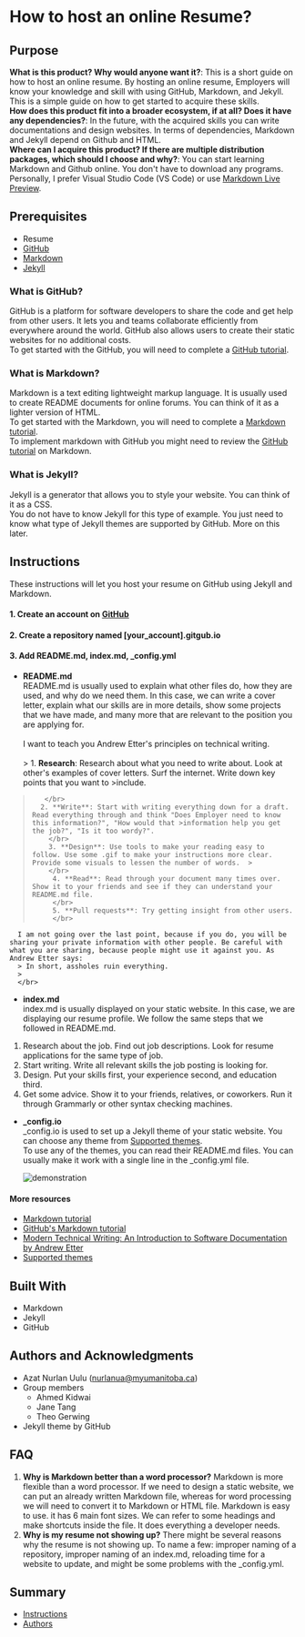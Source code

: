 # How to host an online Resume?

## Purpose

**What is this product? Why would anyone want it?**: This is a short guide on how to host an online resume. By hosting an online resume, Employers will know your knowledge and skill with using GitHub, Markdown, and Jekyll. This is a simple guide on how to get started to acquire these skills.  
**How does this product fit into a broader ecosystem, if at all? Does it have any dependencies?**: In the future, with the acquired skills you can write documentations and design websites. In terms of dependencies, Markdown and Jekyll depend on Github and HTML.  
**Where can I acquire this product? If there are multiple distribution packages, which should I choose and why?**: You can start learning Markdown and Github online. You don't have to download any programs. Personally, I prefer Visual Studio Code (VS Code) or use [Markdown Live Preview](https://markdownlivepreview.com).
  
## Prerequisites
  - Resume
  - [GitHub](#what-is-github)
  - [Markdown](#what-is-markdown)
  - [Jekyll](#what-is-jekyll)

### What is GitHub?

GitHub is a platform for software developers to share the code and get help from other users. 
It lets you and teams collaborate efficiently from everywhere around the world.
GitHub also allows users to create their static websites for no additional costs.  
To get started with the GitHub, you will need to complete a [GitHub tutorial](https://guides.github.com/activities/hello-world/).

### What is Markdown?

Markdown is a text editing lightweight markup language. 
It is usually used to create README documents for online forums.
You can think of it as a lighter version of HTML.  
To get started with the Markdown, you will need to complete a [Markdown tutorial](https://www.markdowntutorial.com).  
To implement markdown with GitHub you might need to review the [GitHub tutorial](https://guides.github.com/features/mastering-markdown/) on Markdown.


### What is Jekyll?

Jekyll is a generator that allows you to style your website.
You can think of it as a CSS.  
You do not have to know Jekyll for this type of example. You just need to know what type of Jekyll themes are supported by GitHub. More on this later.

## Instructions

These instructions will let you host your resume on GitHub using Jekyll and Markdown.
  #### 1. Create an account on [GitHub](https://github.com)     
      
  #### 2. Create a repository named [your_account].gitgub.io 

  #### 3. Add README.md, index.md, \_config.yml
   
  - **README.md**  
      README.md is usually used to explain what other files do, how they are used, and why do we need them. In this case, we can write a cover letter, explain what our skills are in more details, show some projects that we have made, and many more that are relevant to the position you are applying for.  
      </br>
      I want to teach you Andrew Etter's principles on technical writing.  
      </br>
         > 1. **Research**: Research about what you need to write about. Look at other's examples of cover letters. Surf the internet. Write down key points that you want to >include.    
  >        </br>
   >       2. **Write**: Start with writing everything down for a draft. Read everything through and think "Does Employer need to know this information?", "How would that >information help you get the job?", "Is it too wordy?".  
 >         </br>
 >         3. **Design**: Use tools to make your reading easy to follow. Use some .gif to make your instructions more clear. Provide some visuals to lessen the number of words.  >
 >         </br>
>          4. **Read**: Read through your document many times over. Show it to your friends and see if they can understand your README.md file.  
>          </br>
>          5. **Pull requests**: Try getting insight from other users.   
>          </br>
      I am not going over the last point, because if you do, you will be sharing your private information with other people. Be careful with what you are sharing, because people might use it against you. As Andrew Etter says:
      > In short, assholes ruin everything.
      >
      </br>
  - **index.md**   
  index.md is usually displayed on your static website. In this case, we are displaying our resume profile. We follow the same steps that we followed in README.md.   
  1. Research about the job. Find out job descriptions. Look for resume applications for the same type of job.  
  2. Start writing. Write all relevant skills the job posting is looking for.  
  3. Design. Put your skills first, your experience second, and education third.
  4. Get some advice. Show it to your friends, relatives, or coworkers. Run it through Grammarly or other syntax checking machines.  
  
  - **\_config.io**  
    \_config.io is used to set up a Jekyll theme of your static website. You can choose any theme from [Supported themes](https://pages.github.com/themes/).  
    To use any of the themes, you can read their README.md files. You can usually make it work with a single line in the \_config.yml file. 
    
    ![demonstration](img/show.gif)

  #### More resources
 - [Markdown tutorial](https://www.markdowntutorial.com)
 - [GitHub's Markdown tutorial](https://guides.github.com/features/mastering-markdown/)
 - [Modern Technical Writing: An Introduction to Software Documentation by Andrew Etter](https://www.amazon.ca/Modern-Technical-Writing-Introduction-Documentation-ebook/dp/B01A2QL9SS/ref=sr_1_1?crid=3U5MQMA2GZJD&dchild=1&keywords=modern+technical+writing+by+andrew+etter&qid=1604367457&sprefix=Andrew+etter%2Caps%2C202&sr=8-1)
 - [Supported themes](https://pages.github.com/themes/)  

## Built With

  - Markdown
  - Jekyll
  - GitHub

## Authors and Acknowledgments

  - Azat Nurlan Uulu (nurlanua@myumanitoba.ca)
  - Group members
    * Ahmed Kidwai
    * Jane Tang
    * Theo Gerwing
  - Jekyll theme by GitHub

## FAQ
1. **Why is Markdown better than a word processor?** Markdown is more flexible than a word processor. If we need to design a static website, we can put an already written Markdown file, whereas for word processing we will need to convert it to Markdown or HTML file. Markdown is easy to use. it has 6 main font sizes. We can refer to some headings and make shortcuts inside the file. It does everything a developer needs.
2.  **Why is my resume not showing up?** There might be several reasons why the resume is not showing up. To name a few: improper naming of a repository, improper naming of an index.md, reloading time for a website to update, and might be some problems with the \_config.yml.  

## Summary

  - [Instructions](#instructions)
  - [Authors](#authors)
  
